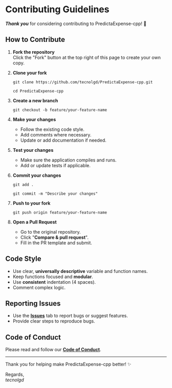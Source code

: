 # Contributing Guidelines

***Thank you*** for considering contributing to PredictaExpense-cpp! 🚀

## How to Contribute

1. **Fork the repository**  
   Click the "Fork" button at the top right of this page to create your own copy.

2. **Clone your fork**  
   ```
   git clone https://github.com/tecnolgd/PredictaExpense-cpp.git
   ```
   ```
   cd PredictaExpense-cpp
   ```

3. **Create a new branch**  
   ```
   git checkout -b feature/your-feature-name
   ```

4. **Make your changes**  
   * Follow the existing code style.
   * Add comments where necessary.
   * Update or add documentation if needed.

5. **Test your changes**  
   * Make sure the application compiles and runs.
   * Add or update tests if applicable.

6. **Commit your changes**  
   ```
   git add . 
   ```
   ```   
   git commit -m "Describe your changes"
   ```

7. **Push to your fork**  
   ```
   git push origin feature/your-feature-name
   ```

8. **Open a Pull Request**  
   * Go to the original repository.
   * Click "**Compare & pull request**".
   * Fill in the PR template and submit.

## Code Style

* Use clear, **universally descriptive** variable and function names.
* Keep functions focused and **modular**.
* Use **consistent** indentation (4 spaces).
* Comment complex logic.

## Reporting Issues

* Use the [**Issues**](https://github.com/tecnolgd/PredictaExpense-cpp/issues) tab to report bugs or suggest features.
* Provide clear steps to reproduce bugs.

## Code of Conduct

Please read and follow our [**Code of Conduct**](CODE_OF_CONDUCT.md).

---
Thank you for helping make PredictaExpense-cpp better! ✨

Regards,   
*tecnolgd*